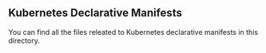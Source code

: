 ## Kubernetes Declarative Manifests 

You can find all the files releated to Kubernetes declarative manifests in this directory.
